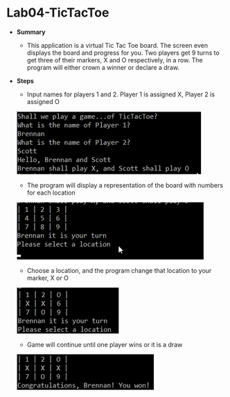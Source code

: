 # Lab04-TicTacToe
- **Summary**
    - This application is a virtual Tic Tac Toe board. The screen even displays the board and progress for you.
    Two players get 9 turns to get three of their markers, X and O respectively, in a row. The program will either 
    crown a winner or declare a draw.

- **Steps**
    - Input names for players 1 and 2. Player 1 is assigned X, Player 2 is assigned O

    ![image 1](images/a.png)

    - The program will display a representation of the board with numbers for each location

    ![image 1](images/b.png)

    - Choose  a location, and the program change that location to your marker, X or O

    ![image 1](images/c.png)

    - Game will continue until one player wins or it is a draw

    ![image 1](images/d.png)

      